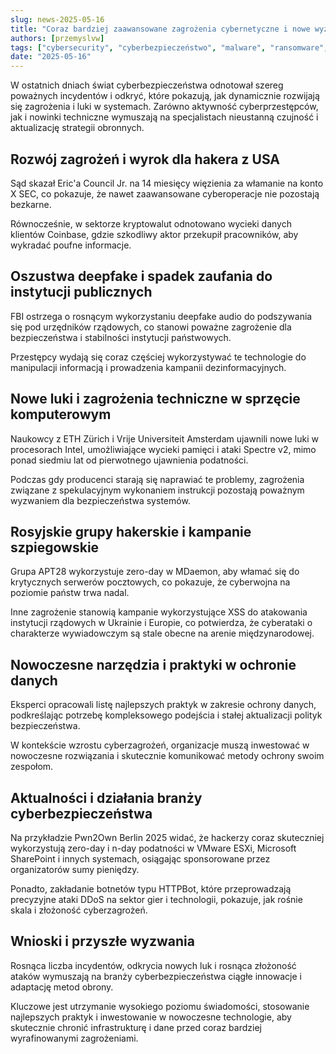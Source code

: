 ```yaml
---
slug: news-2025-05-16  
title: "Coraz bardziej zaawansowane zagrożenia cybernetyczne i nowe wyzwania dla branży bezpieczeństwa 2025-05-16"  
authors: [przemyslvw]  
tags: ["cybersecurity", "cyberbezpieczeństwo", "malware", "ransomware", "vulnerabilities", "exploits", "privacy"]  
date: "2025-05-16"  
---
```


W ostatnich dniach świat cyberbezpieczeństwa odnotował szereg poważnych incydentów i odkryć, które pokazują, jak dynamicznie rozwijają się zagrożenia i luki w systemach. Zarówno aktywność cyberprzestępców, jak i nowinki techniczne wymuszają na specjalistach nieustanną czujność i aktualizację strategii obronnych.


## Rozwój zagrożeń i wyrok dla hakera z USA

Sąd skazał Eric'a Council Jr. na 14 miesięcy więzienia za włamanie na konto X SEC, co pokazuje, że nawet zaawansowane cyberoperacje nie pozostają bezkarne.

Równocześnie, w sektorze kryptowalut odnotowano wycieki danych klientów Coinbase, gdzie szkodliwy aktor przekupił pracowników, aby wykradać poufne informacje.


## Oszustwa deepfake i spadek zaufania do instytucji publicznych

FBI ostrzega o rosnącym wykorzystaniu deepfake audio do podszywania się pod urzędników rządowych, co stanowi poważne zagrożenie dla bezpieczeństwa i stabilności instytucji państwowych.

Przestępcy wydają się coraz częściej wykorzystywać te technologie do manipulacji informacją i prowadzenia kampanii dezinformacyjnych.


## Nowe luki i zagrożenia techniczne w sprzęcie komputerowym

Naukowcy z ETH Zürich i Vrije Universiteit Amsterdam ujawnili nowe luki w procesorach Intel, umożliwiające wycieki pamięci i ataki Spectre v2, mimo ponad siedmiu lat od pierwotnego ujawnienia podatności.

Podczas gdy producenci starają się naprawiać te problemy, zagrożenia związane z spekulacyjnym wykonaniem instrukcji pozostają poważnym wyzwaniem dla bezpieczeństwa systemów.


## Rosyjskie grupy hakerskie i kampanie szpiegowskie

Grupa APT28 wykorzystuje zero-day w MDaemon, aby włamać się do krytycznych serwerów pocztowych, co pokazuje, że cyberwojna na poziomie państw trwa nadal.

Inne zagrożenie stanowią kampanie wykorzystujące XSS do atakowania instytucji rządowych w Ukrainie i Europie, co potwierdza, że cyberataki o charakterze wywiadowczym są stale obecne na arenie międzynarodowej.


## Nowoczesne narzędzia i praktyki w ochronie danych

Eksperci opracowali listę najlepszych praktyk w zakresie ochrony danych, podkreślając potrzebę kompleksowego podejścia i stałej aktualizacji polityk bezpieczeństwa.

W kontekście wzrostu cyberzagrożeń, organizacje muszą inwestować w nowoczesne rozwiązania i skutecznie komunikować metody ochrony swoim zespołom.


## Aktualności i działania branży cyberbezpieczeństwa

Na przykładzie Pwn2Own Berlin 2025 widać, że hackerzy coraz skuteczniej wykorzystują zero-day i n-day podatności w VMware ESXi, Microsoft SharePoint i innych systemach, osiągając sponsorowane przez organizatorów sumy pieniędzy.

Ponadto, zakładanie botnetów typu HTTPBot, które przeprowadzają precyzyjne ataki DDoS na sektor gier i technologii, pokazuje, jak rośnie skala i złożoność cyberzagrożeń.


## Wnioski i przyszłe wyzwania

Rosnąca liczba incydentów, odkrycia nowych luk i rosnąca złożoność ataków wymuszają na branży cyberbezpieczeństwa ciągłe innowacje i adaptację metod obrony.

Kluczowe jest utrzymanie wysokiego poziomu świadomości, stosowanie najlepszych praktyk i inwestowanie w nowoczesne technologie, aby skutecznie chronić infrastrukturę i dane przed coraz bardziej wyrafinowanymi zagrożeniami.


